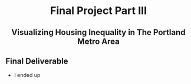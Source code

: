 <h1 align="center">
  
Final Project Part III
  
</h1>

<h2 align="center">
  
Visualizing Housing Inequality in The Portland Metro Area
  
</h2>

## Final Deliverable

  - I ended up 
